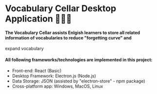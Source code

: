 # Vocabulary Cellar Desktop Application 🎉📝🎯

#### The Vocabulary Cellar assists Enlgish learners to store all related information of vocabularies to reduce "forgetting curve" and 
expand vocabulary

#### All following frameworks/technologies are implemented in this project:
- Front-end: React (Basic)
- Desktop Framework: Electron.js (Node.js)
- Data Storage: JSON (assisted by "electron-store" - npm package)
- Cross-platform app: Windows, MacOS, Linux
